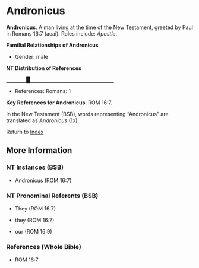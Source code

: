 # Andronicus
**Andronicus**. 
A man living at the time of the New Testament, greeted by Paul in Romans 16:7 (acai). 
Roles include: 
_Apostle_. 




**Familial Relationships of Andronicus**


* Gender: male


**NT Distribution of References**

▁▁▁▁▁█▁▁▁▁▁▁▁▁▁▁▁▁▁▁▁▁▁▁▁▁▁
* References: Romans: 1



**Key References for Andronicus**: 
ROM 16:7. 




In the New Testament (BSB), words representing “Andronicus” are translated as 
*Andronicus* (1x). 


Return to [Index](00-Index.md)

## More Information

### NT Instances (BSB)

* Andronicus (ROM 16:7)



### NT Pronominal Referents (BSB)

* They (ROM 16:7)

* they (ROM 16:7)

* our (ROM 16:9)



### References (Whole Bible)

* ROM 16:7



